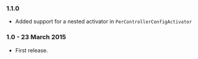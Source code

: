 ### 1.1.0
* Added support for a nested activator in `PerControllerConfigActivator`

### 1.0 - 23 March 2015
* First release.